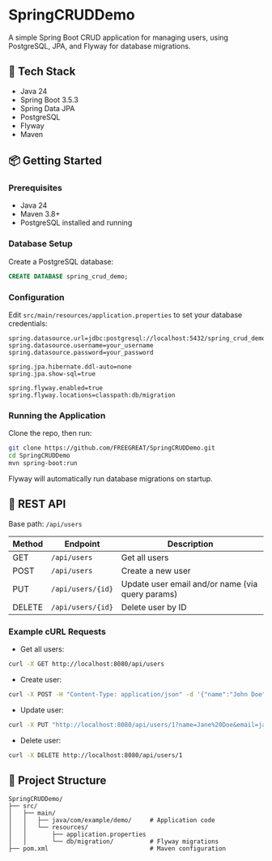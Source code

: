 # SpringCRUDDemo

A simple Spring Boot CRUD application for managing users, using PostgreSQL, JPA, and Flyway for database migrations.

## 🚀 Tech Stack

- Java 24
- Spring Boot 3.5.3
- Spring Data JPA
- PostgreSQL
- Flyway
- Maven

## 📦 Getting Started

### Prerequisites

- Java 24
- Maven 3.8+
- PostgreSQL installed and running

### Database Setup

Create a PostgreSQL database:

```sql
CREATE DATABASE spring_crud_demo;
```

### Configuration

Edit `src/main/resources/application.properties` to set your database credentials:

```properties
spring.datasource.url=jdbc:postgresql://localhost:5432/spring_crud_demo
spring.datasource.username=your_username
spring.datasource.password=your_password

spring.jpa.hibernate.ddl-auto=none
spring.jpa.show-sql=true

spring.flyway.enabled=true
spring.flyway.locations=classpath:db/migration
```

### Running the Application

Clone the repo, then run:

```bash
git clone https://github.com/FREEGREAT/SpringCRUDDemo.git
cd SpringCRUDDemo
mvn spring-boot:run
```

Flyway will automatically run database migrations on startup.

## 📡 REST API

Base path: `/api/users`

| Method | Endpoint          | Description                |
|--------|-------------------|----------------------------|
| GET    | `/api/users`      | Get all users              |
| POST   | `/api/users`      | Create a new user          |
| PUT    | `/api/users/{id}` | Update user email and/or name (via query params) |
| DELETE | `/api/users/{id}` | Delete user by ID          |

### Example cURL Requests

- Get all users:

```bash
curl -X GET http://localhost:8080/api/users
```

- Create user:

```bash
curl -X POST -H "Content-Type: application/json" -d '{"name":"John Doe","email":"john@example.com"}' http://localhost:8080/api/users
```

- Update user:

```bash
curl -X PUT "http://localhost:8080/api/users/1?name=Jane%20Doe&email=jane@example.com"
```

- Delete user:

```bash
curl -X DELETE http://localhost:8080/api/users/1
```

## 📂 Project Structure

```
SpringCRUDDemo/
├── src/
│   ├── main/
│   │   ├── java/com/example/demo/     # Application code
│   │   └── resources/
│   │       ├── application.properties
│   │       └── db/migration/          # Flyway migrations
├── pom.xml                            # Maven configuration
```

